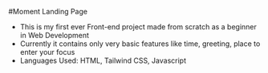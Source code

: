 #Moment Landing Page
- This is my first ever Front-end project made from scratch as a beginner in Web Development 
- Currently it contains only very basic features like time, greeting, place to enter your focus
- Languages Used: HTML, Tailwind CSS, Javascript
